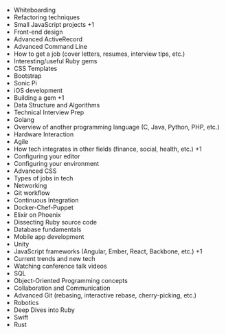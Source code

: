 * Whiteboarding
* Refactoring techniques
* Small JavaScript projects +1
* Front-end design
* Advanced ActiveRecord
* Advanced Command Line
* How to get a job (cover letters, resumes, interview tips, etc.)
* Interesting/useful Ruby gems
* CSS Templates
* Bootstrap
* Sonic Pi
* iOS development
* Building a gem +1
* Data Structure and Algorithms
* Technical Interview Prep
* Golang
* Overview of another programming language (C, Java, Python, PHP, etc.)
* Hardware Interaction
* Agile
* How tech integrates in other fields (finance, social, health, etc.) +1
* Configuring your editor
* Configuring your environment
* Advanced CSS
* Types of jobs in tech
* Networking
* Git workflow
* Continuous Integration
* Docker-Chef-Puppet
* Elixir on Phoenix
* Dissecting Ruby source code
* Database fundamentals
* Mobile app development
* Unity
* JavaScript frameworks (Angular, Ember, React, Backbone, etc.) +1
* Current trends and new tech
* Watching conference talk videos
* SQL
* Object-Oriented Programming concepts
* Collaboration and Communication
* Advanced Git (rebasing, interactive rebase, cherry-picking, etc.)
* Robotics
* Deep Dives into Ruby
* Swift
* Rust
